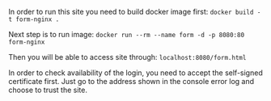 In order to run this site you need to build docker image first:
`docker build -t form-nginx .`

Next step is to run image:
`docker run --rm --name form -d -p 8080:80 form-nginx`

Then you will be able to access site through:
`localhost:8080/form.html`  

In order to check availability of the login, you need to accept the self-signed certificate first. Just go to the address shown in the console error log and choose to trust the site.    